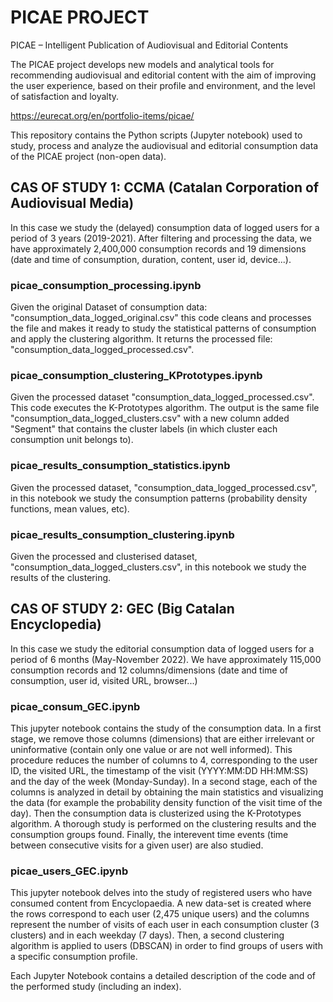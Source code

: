 # PICAE PROJECT

PICAE – Intelligent Publication of Audiovisual and Editorial Contents

The PICAE project develops new models and analytical tools for recommending audiovisual and editorial content with the aim of improving the user experience, based on their profile and environment, and the level of satisfaction and loyalty. 

https://eurecat.org/en/portfolio-items/picae/

This repository contains the Python scripts (Jupyter notebook) used to study, process and analyze the audiovisual and editorial consumption data of the PICAE project (non-open data). 

## CAS OF STUDY 1: CCMA (Catalan Corporation of Audiovisual Media)
In this case we study the (delayed) consumption data of logged users for a period of 3 years (2019-2021). After filtering and processing the data, we have approximately 2,400,000 consumption records and 19 dimensions (date and time of consumption, duration, content, user id, device...).

### picae_consumption_processing.ipynb      
Given the original Dataset of consumption data: "consumption_data_logged_original.csv" this code cleans and processes the file and makes it ready to study the statistical patterns of consumption and apply the clustering algorithm. It returns the processed file:  "consumption_data_logged_processed.csv".

### picae_consumption_clustering_KPrototypes.ipynb      
Given the processed dataset "consumption_data_logged_processed.csv". This code executes the K-Prototypes algorithm. The output is the same file "consumption_data_logged_clusters.csv" with a new column added "Segment" that contains the cluster labels (in which cluster each consumption unit belongs to). 

### picae_results_consumption_statistics.ipynb     
Given the processed dataset, "consumption_data_logged_processed.csv", in this notebook we study the consumption patterns (probability density functions, mean values, etc).

### picae_results_consumption_clustering.ipynb     
Given the processed and clusterised dataset, "consumption_data_logged_clusters.csv", in this notebook we study the results of the clustering.


## CAS OF STUDY 2: GEC (Big Catalan Encyclopedia)
In this case we study the editorial consumption data of logged users for a period of 6 months (May-November 2022). We have approximately 115,000 consumption records and 12 columns/dimensions (date and time of consumption, user id, visited URL, browser...)

### picae_consum_GEC.ipynb
This jupyter notebook contains the study of the consumption data. In a first stage, we remove those columns (dimensions) that  are either irrelevant or uninformative (contain only one value or are not well informed). This procedure reduces the number of columns to 4, corresponding to the user ID, the visited URL, the timestamp of the visit (YYYY:MM:DD HH:MM:SS) and the day of the week (Monday-Sunday). In a second stage, each of the columns is analyzed in detail by obtaining the main statistics and visualizing the data (for example the probability density function of the visit time of the day). Then the consumption data is clusterized using the K-Prototypes algorithm. A thorough study is performed on the clustering results and the consumption groups found. Finally, the interevent time events (time between consecutive visits for a given user) are also studied.

### picae_users_GEC.ipynb
This jupyter notebook delves into the study of registered users who have consumed content from Encyclopaedia. A new data-set is created where the rows correspond to each user (2,475 unique users) and the columns represent the number of visits of each user in each consumption cluster (3 clusters) and in each weekday (7 days). Then, a second clustering algorithm is applied to users (DBSCAN) in order to find groups of users with a specific consumption profile. 


Each Jupyter Notebook contains a detailed description of the code and of the performed study (including an index).
